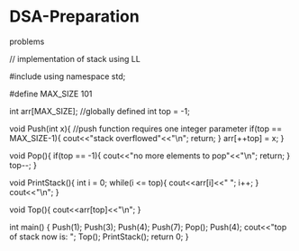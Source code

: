 # DSA-Preparation
problems


// implementation of stack using LL

#include <iostream>
using namespace std;

#define MAX_SIZE 101

int arr[MAX_SIZE];        //globally defined
int top = -1;

void Push(int x){           //push function requires one integer parameter
    if(top == MAX_SIZE-1){
        cout<<"stack overflowed"<<"\n";
        return;
    }
    arr[++top] = x;
}

void Pop(){
    if(top == -1){
        cout<<"no more elements to pop"<<"\n";
        return;
    }
    top--;
}

void PrintStack(){
    int i = 0;
    while(i <= top){
        cout<<arr[i]<<" ";
        i++;
    }
    cout<<"\n";
}

void Top(){
    cout<<arr[top]<<"\n";
}

int main() {
	Push(1);
	Push(3);
	Push(4);
	Push(7);
	Pop();
	Push(4);
	cout<<"top of stack now is: ";
	Top();
	PrintStack();
	return 0;
}
